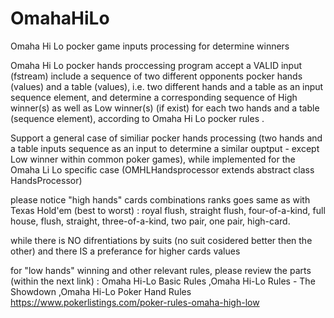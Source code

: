 # OmahaHiLo
Omaha Hi Lo pocker game inputs processing for determine winners


Omaha Hi Lo pocker hands proccessing program accept a VALID input (fstream) include a sequence of two different opponents pocker hands (values) and a table (values), i.e. two different hands and a table as an input sequence element,
and determine a corresponding sequence of High winner(s) as well as Low winner(s) (if exist) for each two hands and a table (sequence element), according to Omaha Hi Lo pocker rules .

Support a general case of similiar pocker hands processing (two hands and a table inputs sequence as an input to determine a similar ouptput - except Low winner within common poker games),
while implemented for the Omaha Li Lo specific case (OMHLHandsprocessor extends abstract class HandsProcessor) 
   

please notice "high hands" cards combinations ranks goes same as with Texas Hold'em (best to worst) : 
   royal flush,
   straight flush,
   four-of-a-kind,
   full house,
   flush,
   straight,
   three-of-a-kind,
   two pair,
   one pair,
   high-card.

while there is NO difrentiations by suits (no suit cosidered better then the other) and there IS a preferance for higher cards values 

for "low hands" winning and other relevant rules, 
please review the parts (within the next link) : Omaha Hi-Lo Basic Rules ,Omaha Hi-Lo Rules - The Showdown ,Omaha Hi-Lo Poker Hand Rules
https://www.pokerlistings.com/poker-rules-omaha-high-low
